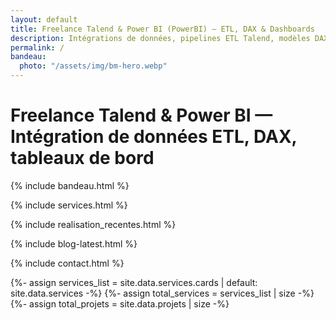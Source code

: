 ```yaml
---
layout: default
title: Freelance Talend & Power BI (PowerBI) — ETL, DAX & Dashboards
description: Intégrations de données, pipelines ETL Talend, modèles DAX et dashboards Power BI performants. Disponibilité rapide, résultats mesurables.
permalink: /
bandeau:
  photo: "/assets/img/bm-hero.webp"
---
```


<!-- H1 accessible (améliore le SEO sans changer le design) -->
<h1 class="sr-only">Freelance Talend &amp; Power BI — Intégration de données ETL, DAX, tableaux de bord</h1>

<!-- BANDEAU -->
{% include bandeau.html %}

<!-- SERVICES -->
{% include services.html %}


<!-- REALISATIONS -->
{% include realisation_recentes.html %}


  <div class="services-footer">
    <div class="services-divider" role="presentation"></div>
  </div>

<!-- BLOG -->
{% include blog-latest.html %}

  <div class="services-footer">
    <div class="services-divider" role="presentation"></div>
  </div>

<!-- CONTACTS -->
{% include contact.html %}


<!-- Modal Calendly -->
<div id="calendly-modal" class="modal" hidden>
  <div class="modal__dialog" role="dialog" aria-modal="true" aria-labelledby="calendlyTitle">
    <button class="modal__close" type="button" aria-label="Fermer">&times;</button>
    <div style="padding:.75rem 1rem; border-bottom:1px solid var(--border)">
      <h3 id="calendlyTitle" style="margin:0">Réserver un créneau</h3>
    </div>
    <div id="calendly-inline"
         class="calendly-inline"
         data-booking-url="{{ site.author.cal_url | default: site.author.calendly_url }}"
         style="position:relative; min-height:72vh;">
      <div class="calendly-skeleton" aria-hidden="true" style="display:grid;place-items:center;height:100%;">
        <p class="muted" style="margin:0">Chargement du calendrier&hellip;</p>
      </div>
      <iframe
        src="{{ site.author.cal_url | default: site.author.calendly_url }}"
        title="R&eacute;server un cr&eacute;neau"
        loading="lazy"
        allowtransparency="true"></iframe>
    </div>
  </div>
</div>

<!-- JSON-LD : ItemList Services + Réalisations (dynamique depuis _data) -->
{%- assign services_list = site.data.services.cards | default: site.data.services -%}
{%- assign total_services = services_list | size -%}
{%- assign total_projets  = site.data.projets  | size -%}
<script type="application/ld+json">
{
  "@context": "https://schema.org",
  "@graph": [
    {
      "@type": "ItemList",
      "name": "Services de {{ site.author.name }}",
      "itemListOrder": "https://schema.org/ItemListOrderAscending",
      "numberOfItems": {{ total_services | default: 0 }},
      "itemListElement": [
        {% for s in services_list %}
        {
          "@type": "ListItem",
          "position": {{ forloop.index }},
          "item": {
            "@type": "Service",
            "name": {{ s.title | jsonify }},
            "description": {{ s.description | default: s.tagline | jsonify }}{% if s.keywords %}
            ,"keywords": {{ s.keywords | jsonify }}{% endif %}
          }
        }{% unless forloop.last %},{% endunless %}
        {% endfor %}
      ]
    },
    {
      "@type": "ItemList",
      "name": "Réalisations de {{ site.author.name }}",
      "itemListOrder": "https://schema.org/ItemListOrderAscending",
      "numberOfItems": {{ total_projets | default: 0 }},
      "itemListElement": [
        {% for p in site.data.projets %}
        {
          "@type": "ListItem",
          "position": {{ forloop.index }},
          "item": {
            "@type": "CreativeWork",
            "name": {{ p.title | jsonify }},
            "abstract": {{ p.text | jsonify }},
            {% if p.link %}"url": {{ p.link | jsonify }}{% endif %}
          }
        }{% unless forloop.last %},{% endunless %}
        {% endfor %}
      ]
    }
  ]
}
</script>
